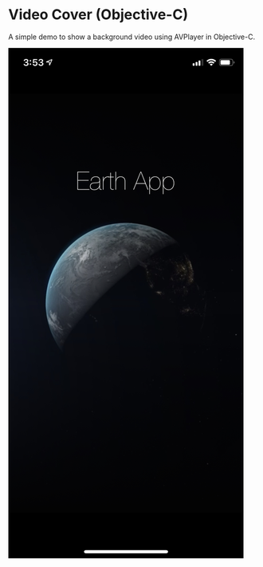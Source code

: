 Video Cover (Objective-C)
==============

A simple demo to show a background video using AVPlayer in Objective-C.

![ScreenShot](https://github.com/comills/videocover/blob/master/Screenshots/IMG_F7DB679F60F0-1.jpeg)
